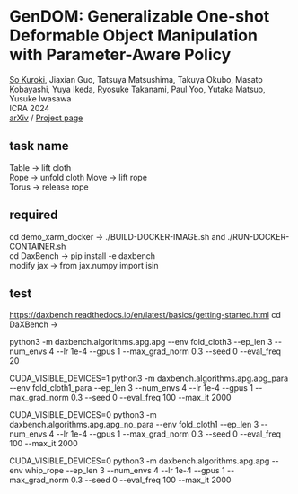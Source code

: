 # GenDOM: Generalizable One-shot Deformable Object Manipulation with Parameter-Aware Policy
[So Kuroki](https://sites.google.com/view/sokuroki/home), Jiaxian Guo, Tatsuya Matsushima, Takuya Okubo, Masato Kobayashi, Yuya Ikeda, Ryosuke Takanami, Paul Yoo, Yutaka Matsuo, Yusuke Iwasawa  
ICRA 2024  
[arXiv](https://arxiv.org/abs/2309.09051) / [Project page](https://sites.google.com/view/gendom/home)

## task name
Table -> lift cloth  
Rope -> unfold cloth
Move -> lift rope  
Torus -> release rope

## required
cd demo_xarm_docker -> ./BUILD-DOCKER-IMAGE.sh  and ./RUN-DOCKER-CONTAINER.sh  
cd DaxBench -> pip install -e daxbench  
modify jax -> from jax.numpy import isin

## test
https://daxbench.readthedocs.io/en/latest/basics/getting-started.html
cd DaXBench -> 

python3 -m daxbench.algorithms.apg.apg --env fold_cloth3 --ep_len 3 --num_envs 4 --lr 1e-4 --gpus 1 --max_grad_norm 0.3 --seed 0 --eval_freq 20

CUDA_VISIBLE_DEVICES=1 python3 -m daxbench.algorithms.apg.apg_para --env fold_cloth1_para --ep_len 3 --num_envs 4 --lr 1e-4 --gpus 1 --max_grad_norm 0.3 --seed 0 --eval_freq 100 --max_it 2000

CUDA_VISIBLE_DEVICES=0 python3 -m daxbench.algorithms.apg.apg_no_para --env fold_cloth1 --ep_len 3 --num_envs 4 --lr 1e-4 --gpus 1 --max_grad_norm 0.3 --seed 0 --eval_freq 100 --max_it 2000

CUDA_VISIBLE_DEVICES=0 python3 -m daxbench.algorithms.apg.apg --env whip_rope --ep_len 3 --num_envs 4 --lr 1e-4 --gpus 1 --max_grad_norm 0.3 --seed 0 --eval_freq 100 --max_it 2000

